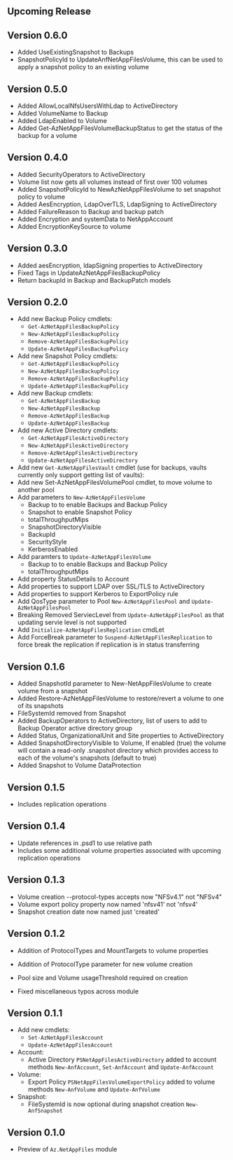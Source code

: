 <!--
    Please leave this section at the top of the change log.

    Changes for the upcoming release should go under the section titled "Upcoming Release", and should adhere to the following format:

    ## Upcoming Release
    * Overview of change #1
        - Additional information about change #1
    * Overview of change #2
        - Additional information about change #2
        - Additional information about change #2
    * Overview of change #3
    * Overview of change #4
        - Additional information about change #4

    ## YYYY.MM.DD - Version X.Y.Z (Previous Release)
    * Overview of change #1
        - Additional information about change #1
-->
## Upcoming Release

## Version 0.6.0
* Added UseExistingSnapshot to Backups 
* SnapshotPolicyId to UpdateAnfNetAppFilesVolume, this can be used to apply a snapshot policy to an existing volume

## Version 0.5.0
* Added AllowLocalNfsUsersWithLdap to ActiveDirectory
* Added VolumeName to Backup
* Added LdapEnabled to Volume
* Added Get-AzNetAppFilesVolumeBackupStatus to get the status of the backup for a volume

## Version 0.4.0
* Added SecurityOperators to ActiveDirectory
* Volume list now gets all volumes instead of first over 100 volumes
* Added SnapshotPolicyId to NewAzNetAppFilesVolume to set snapshot policy to volume
* Added AesEncryption, LdapOverTLS, LdapSigning to ActiveDirectory
* Added FailureReason to Backup and backup patch  
* Added Encryption and systemData to NetAppAccount
* Added EncryptionKeySource to volume

## Version 0.3.0
* Added aesEncryption, ldapSigning properties to ActiveDirectory
* Fixed Tags in UpdateAzNetAppFilesBackupPolicy
* Return backupId in Backup and BackupPatch models

## Version 0.2.0

* Add new Backup Policy cmdlets:
    - `Get-AzNetAppFilesBackupPolicy`
    - `New-AzNetAppFilesBackupPolicy`
    - `Remove-AzNetAppFilesBackupPolicy`
    - `Update-AzNetAppFilesBackupPolicy`    
* Add new Snapshot Policy cmdlets:
    - `Get-AzNetAppFilesBackupPolicy`
    - `New-AzNetAppFilesBackupPolicy`
    - `Remove-AzNetAppFilesBackupPolicy`
    - `Update-AzNetAppFilesBackupPolicy`    
* Add new Backup cmdlets:
    - `Get-AzNetAppFilesBackup`
    - `New-AzNetAppFilesBackup`
    - `Remove-AzNetAppFilesBackup`
    - `Update-AzNetAppFilesBackup`
* Add new Active Directory cmdlets:
    - `Get-AzNetAppFilesActiveDirectory`
    - `New-AzNetAppFilesActiveDirectory`
    - `Remove-AzNetAppFilesActiveDirectory`
    - `Update-AzNetAppFilesActiveDirectory`
* Add new `Get-AzNetAppFilesVault` cmdlet (use for backups, vaults currently only support getting list of vaults):
* Add new Set-AzNetAppFilesVolumePool cmdlet, to move volume to another pool
* Add parameters to `New-AzNetAppFilesVolume` 
     - Backup to to enable Backups and Backup Policy 
     - Snapshot to enable Snapshot Policy 
     - totalThroughputMips
     - SnapshotDirectoryVisible
     - BackupId
     - SecurityStyle
     - KerberosEnabled
* Add paramters to `Update-AzNetAppFilesVolume`
     - Backup to to enable Backups and Backup Policy
     - totalThroughputMips
* Add property StatusDetails to Account
* Add properties to support LDAP over SSL/TLS to ActiveDirectory
* Add properties to support Kerberos to ExportPolicy rule
* Add QosType parameter to Pool `New-AzNetAppFilesPool` and `Update-AzNetAppFilesPool`
* Breaking Removed ServiecLevel from `Update-AzNetAppFilesPool` as that updating servie level is not supported
* Add `Initialize-AzNetAppFilesReplication` cmdLet
* Add ForceBreak parameter to `Suspend-AzNetAppFilesReplication` to force break the replication if replication is in status transferring


## Version 0.1.6
* Added SnapshotId parameter to New-NetAppFilesVolume to create volume from a snapshot
* Added Restore-AzNetAppFilesVolume to restore/revert a volume to one of its snapshots
* FileSystemId removed from Snapshot
* Added BackupOperators to ActiveDirectory, list of users to add to Backup Operator active directory group
* Added Status, OrganizationalUnit and Site properties to ActiveDirectory
* Added SnapshotDirectoryVisible to Volume, If enabled (true) the volume will contain a read-only .snapshot directory which provides access to each of the volume's snapshots (default to true)
* Added Snapshot to Volume DataProtection
 
## Version 0.1.5
* Includes replication operations

## Version 0.1.4
* Update references in .psd1 to use relative path
* Includes some additional volume properties associated with upcoming replication operations

## Version 0.1.3
* Volume creation --protocol-types accepts now "NFSv4.1" not "NFSv4"
* Volume export policy property now named 'nfsv41' not 'nfsv4'
* Snapshot creation date now named just 'created'

## Version 0.1.2
* Addition of ProtocolTypes and MountTargets to volume properties
* Addition of ProtocolType parameter for new volume creation
* Pool size and Volume usageThreshold required on creation

* Fixed miscellaneous typos across module

## Version 0.1.1
* Add new cmdlets:
    - `Set-AzNetAppFilesAccount`
    - `Update-AzNetAppFilesAccount`
* Account:
    * Active Directory `PSNetAppFilesActiveDirectory` added to account methods `New-AnfAccount`, `Set-AnfAccount` and `Update-AnfAccount`
* Volume:
    * Export Policy `PSNetAppFilesVolumeExportPolicy` added to volume methods `New-AnfVolume` and `Update-AnfVolume`
* Snapshot:
    * FileSystemId is now optional during snapshot creation `New-AnfSnapshot`

## Version 0.1.0
* Preview of `Az.NetAppFiles` module
